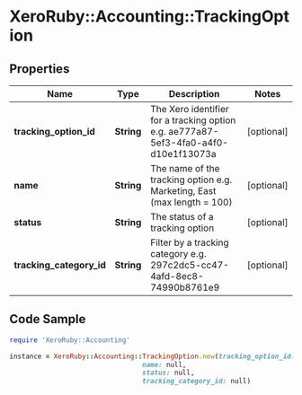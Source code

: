 # XeroRuby::Accounting::TrackingOption

## Properties

Name | Type | Description | Notes
------------ | ------------- | ------------- | -------------
**tracking_option_id** | **String** | The Xero identifier for a tracking option e.g. ae777a87-5ef3-4fa0-a4f0-d10e1f13073a | [optional] 
**name** | **String** | The name of the tracking option e.g. Marketing, East (max length &#x3D; 100) | [optional] 
**status** | **String** | The status of a tracking option | [optional] 
**tracking_category_id** | **String** | Filter by a tracking category e.g. 297c2dc5-cc47-4afd-8ec8-74990b8761e9 | [optional] 

## Code Sample

```ruby
require 'XeroRuby::Accounting'

instance = XeroRuby::Accounting::TrackingOption.new(tracking_option_id: null,
                                 name: null,
                                 status: null,
                                 tracking_category_id: null)
```


